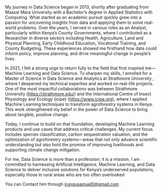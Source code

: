 My journey in Data Science began in 2013, shortly after graduating from Maasai Mara University with a Bachelor’s degree in Applied Statistics with Computing. What started as an academic pursuit quickly grew into a passion for uncovering insights from data and applying them to solve real-world problems. Over the years, I served in various roles as an Analyst, particularly within Kenya’s County Governments, where I contributed as a Researcher in diverse sectors including Health, Agriculture, Land and Physical Planning, Early Childhood Education, Vocational Training, and County Budgeting. These experiences showed me firsthand how data could inform policy, improve planning, and drive meaningful change in people’s lives.

In 2021, I felt a strong urge to return fully to the field that first inspired me—Machine Learning and Data Science. To sharpen my skills, I enrolled for a Master of Science in Data Science and Analytics at Strathmore University
, where I deepened my technical expertise and worked on real-life projects. One of the most impactful collaborations was between Strathmore University (https://strathmore.edu/) and the International Centre of Insect Physiology and Ecology (icipe) (https://www.icipe.org), where I applied Machine Learning techniques to transform agroforestry systems in Kenya. This work strengthened my belief in the power of Data Science to bring about tangible, positive change.

Today, I continue to build on that foundation, developing Machine Learning products and use cases that address critical challenges. My current focus includes species classification, carbon sequestration valuation, and the optimization of agroforestry systems—areas that not only advance scientific understanding but also hold the promise of improving livelihoods and supporting climate change mitigation.

For me, Data Science is more than a profession; it is a mission. I am committed to harnessing Artificial Intelligence, Machine Learning, and Data Science to deliver inclusive solutions for Kenya’s underserved populations, especially those in rural areas who are too often overlooked  

You can Contact him through
irungusamuel0@gmail.com 
